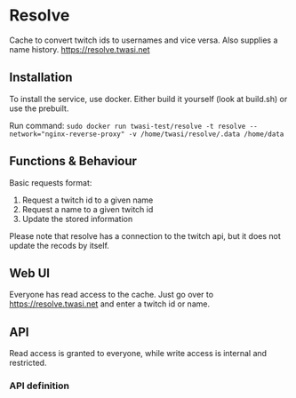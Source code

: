 # Resolve
Cache to convert twitch ids to usernames and vice versa. Also supplies a name history. https://resolve.twasi.net

## Installation
To install the service, use docker. Either build it yourself (look at build.sh) or use the prebuilt.

Run command: `sudo docker run twasi-test/resolve -t resolve --network="nginx-reverse-proxy" -v /home/twasi/resolve/.data /home/data`

## Functions & Behaviour
Basic requests format:
1. Request a twitch id to a given name
2. Request a name to a given twitch id
3. Update the stored information

Please note that resolve has a connection to the twitch api, but it does not update the recods by itself.

## Web UI
Everyone has read access to the cache. Just go over to https://resolve.twasi.net and enter a twitch id or name.

## API
Read access is granted to everyone, while write access is internal and restricted.

### API definition

